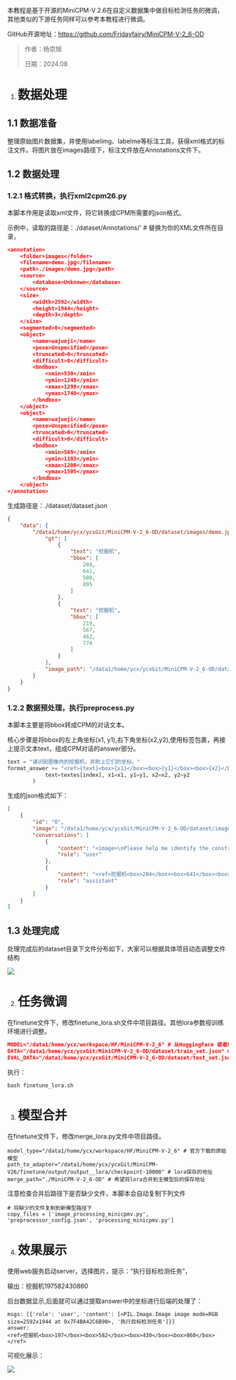 本教程是基于开源的MiniCPM-V 2.6在自定义数据集中做目标检测任务的微调，其他类似的下游任务同样可以参考本教程进行微调。

GitHub开源地址：https://github.com/Fridayfairy/MiniCPM-V-2_6-OD

> 作者：杨崇旭
> 
> 日期：2024.08

1. # 数据处理
    

## 1.1 数据准备

整理原始图片数据集，并使用labelimg、labelme等标注工具，获得xml格式的标注文件。将图片放在images路径下，标注文件放在Annotations文件下。

## 1.2 数据处理

### 1.2.1 格式转换，执行xml2cpm26.py

本脚本作用是读取xml文件，将它转换成CPM所需要的json格式。

示例中，读取的路径是：./dataset/Annotations/' # 替换为你的XML文件所在目录，

```JSON
<annotation>
    <folder>images</folder>
    <filename>demo.jpg</filename>
    <path>./images/demo.jpg</path>
    <source>
        <database>Unknown</database>
    </source>
    <size>
        <width>2592</width>
        <height>1944</height>
        <depth>3</depth>
    </size>
    <segmented>0</segmented>
    <object>
        <name>wajueji</name>
        <pose>Unspecified</pose>
        <truncated>0</truncated>
        <difficult>0</difficult>
        <bndbox>
            <xmin>530</xmin>
            <ymin>1248</ymin>
            <xmax>1298</xmax>
            <ymax>1740</ymax>
        </bndbox>
    </object>
    <object>
        <name>wajueji</name>
        <pose>Unspecified</pose>
        <truncated>0</truncated>
        <difficult>0</difficult>
        <bndbox>
            <xmin>569</xmin>
            <ymin>1103</ymin>
            <xmax>1200</xmax>
            <ymax>1505</ymax>
        </bndbox>
    </object>
</annotation>
```

生成路径是：./dataset/dataset.json

```JSON
{
    "data": {
        "/data1/home/ycx/ycxGit/MiniCPM-V-2_6-OD/dataset/images/demo.jpg": {
            "gt": [
                {
                    "text": "挖掘机",
                    "bbox": [
                        204,
                        641,
                        500,
                        895
                    ]
                },
                {
                    "text": "挖掘机",
                    "bbox": [
                        219,
                        567,
                        462,
                        774
                    ]
                }
            ],
            "image_path": "/data1/home/ycx/ycxGit/MiniCPM-V-2_6-OD/dataset/images/demo.jpg"
        }
    }
}
```

### 1.2.2 数据预处理，执行preprocess.py

本脚本主要是将bbox转成CPM的对话文本。

核心步骤是将bbox的左上角坐标(x1, y1),右下角坐标(x2,y2),使用<box></box>标签包裹，再接上提示文本text，组成CPM对话的answer部分。

```Python
text = "请识别图像内的挖掘机，并附上它们的坐标。"
format_answer += "<ref>{text}<box>{x1}</box><box>{y1}</box><box>{x2}</box><box>{y2}</box></ref>".format(
            text=textes[index], x1=x1, y1=y1, x2=x2, y2=y2
        )
```

生成的json格式如下：

```JSON
[
    {
        "id": "0",
        "image": "/data1/home/ycx/ycxGit/MiniCPM-V-2_6-OD/dataset/images/demo.jpg",
        "conversations": [
            {
                "content": "<image>\nPlease help me identify the construction machinery in the picture, and mark their exact locations.",
                "role": "user"
            },
            {
                "content": "<ref>挖掘机<box>204</box><box>641</box><box>500</box><box>895</box></ref><ref>挖掘机<box>219</box><box>567</box><box>462</box><box>774</box></ref>",
                "role": "assistant"
            }
        ]
    }
]
```

## 1.3 处理完成

处理完成后的dataset目录下文件分布如下，大家可以根据具体项目动态调整文件结构

![](https://bq82ox0och.feishu.cn/space/api/box/stream/download/asynccode/?code=YjgxYjVjZDA2YjNmZjYyMjAyNDJiNjc2NDk3OTRkMjVfWm5qMGY4V3hZUWw3WlNBNXgwRzZZMThrcmIyM1N6TFhfVG9rZW46UUI5YWI0RFpyb3dzdzl4OERvWGMyd3BnbktmXzE3MjQ3MzcxNTI6MTcyNDc0MDc1Ml9WNA)

2. # 任务微调
    

在finetune文件下，修改finetune_lora.sh文件中项目路径。其他lora参数视训练环境进行调整。

```JSON
MODEL="/data1/home/ycx/workspace/HF/MiniCPM-V-2_6" # 从HuggingFace 或者魔塔下载的官方 MiniCPM-V-2_6路径
DATA="/data1/home/ycx/ycxGit/MiniCPM-V-2_6-OD/dataset/train_set.json" # 训练集路径
EVAL_DATA="/data1/home/ycx/ycxGit/MiniCPM-V-2_6-OD/dataset/test_set.json" # 测试集路径
```

执行：

```Shell
bash finetune_lora.sh
```

3. # 模型合并
    

在finetune文件下，修改merge_lora.py文件中项目路径。

```Shell
model_type="/data1/home/ycx/workspace/HF/MiniCPM-V-2_6" # 官方下载的原始模型
path_to_adapter="/data1/home/ycx/ycxGit/MiniCPM-V26/finetune/output/output__lora/checkpoint-10000" # lora保存的地址
merge_path="./MiniCPM-V-2_6-OD" # 希望将lora合并到主模型后的保存地址
```

注意检查合并后路径下是否缺少文件，本脚本会自动复制下列文件

```Shell
# 将缺少的文件复制到新模型路径下
copy_files = ['image_processing_minicpmv.py', 'preprocessor_config.json', 'processing_minicpmv.py']
```

4. # 效果展示
    

使用web服务启动server，选择图片，提示：“执行目标检测任务”，

输出：<ref>挖掘机<box>197</box><box>582</box><box>430</box><box>860</box></ref>

后台数据显示,后面就可以通过提取answer中的坐标进行后端的处理了：

```Shell
msgs: [{'role': 'user', 'content': [<PIL.Image.Image image mode=RGB size=2592x1944 at 0x7F4BA42C6B90>, '执行目标检测任务']}]
answer:
<ref>挖掘机<box>197</box><box>582</box><box>430</box><box>860</box></ref>
```

可视化展示：

![](https://bq82ox0och.feishu.cn/space/api/box/stream/download/asynccode/?code=Yjk0MjcwZjZiNzEyZmE0OTliZmI3YjVhMDIzYjQyZTZfSlpEOHdWeGY2eElVV0s2akNzNDJZWUUyVjBnQmwyMGxfVG9rZW46VVNWVWJUd2hOb0ttRlp4b0tpdmNVS0thbjZmXzE3MjQ3MzcxNTI6MTcyNDc0MDc1Ml9WNA)